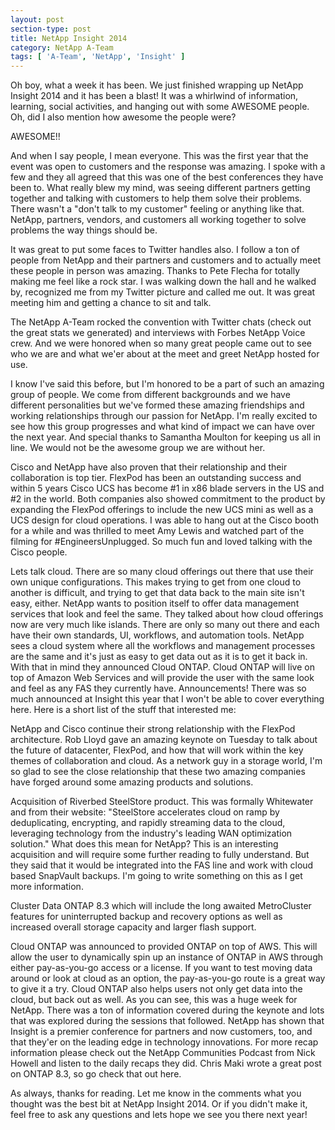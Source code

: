 ```yaml
---
layout: post
section-type: post
title: NetApp Insight 2014
category: NetApp A-Team
tags: [ 'A-Team', 'NetApp', 'Insight' ]
---
```


Oh boy, what a week it has been. We just finished wrapping up NetApp Insight 2014 and it has been a blast! It was a whirlwind of information, learning, social activities, and hanging out with some AWESOME people. Oh, did I also mention how awesome the people were?

AWESOME!!

And when I say people, I mean everyone. This was the first year that the event was open to customers and the response was amazing. I spoke with a few and they all agreed that this was one of the best conferences they have been to. What really blew my mind, was seeing different partners getting together and talking with customers to help them solve their problems. There wasn't a "don't talk to my customer" feeling or anything like that. NetApp, partners, vendors, and customers all working together to solve problems the way things should be.

It was great to put some faces to Twitter handles also. I follow a ton of people from NetApp and their partners and customers and to actually meet these people in person was amazing. Thanks to Pete Flecha for totally making me feel like a rock star. I was walking down the hall and he walked by, recognized me from my Twitter picture and called me out. It was great meeting him and getting a chance to sit and talk.

The NetApp A-Team rocked the convention with Twitter chats (check out the great stats we generated) and interviews with Forbes NetApp Voice crew. And we were honored when so many great people came out to see who we are and what we'er about at the meet and greet NetApp hosted for use.

I know I've said this before, but I'm honored to be a part of such an amazing group of people. We come from different backgrounds and we have different personalities but we've formed these amazing friendships and working relationships through our passion for NetApp. I'm really excited to see how this group progresses and what kind of impact we can have over the next year. And special thanks to Samantha Moulton for keeping us all in line. We would not be the awesome group we are without her.

Cisco and NetApp have also proven that their relationship and their collaboration is top tier. FlexPod has been an outstanding success and within 5 years Cisco UCS has become #1 in x86 blade servers in the US and #2 in the world. Both companies also showed commitment to the product by expanding the FlexPod offerings to include the new UCS mini as well as a UCS design for cloud operations. I was able to hang out at the Cisco booth for a while and was thrilled to meet Amy Lewis and watched part of the filming for #EngineersUnplugged. So much fun and loved talking with the Cisco people.

Lets talk cloud. There are so many cloud offerings out there that use their own unique configurations. This makes trying to get from one cloud to another is difficult, and trying to get that data back to the main site isn't easy, either. NetApp wants to position itself to offer data management services that look and feel the same. They talked about how cloud offerings now are very much like islands. There are only so many out there and each have their own standards, UI, workflows, and automation tools. NetApp sees a cloud system where all the workflows and management processes are the same and it's just as easy to get data out as it is to get it back in. With that in mind they announced Cloud ONTAP. Cloud ONTAP will live on top of Amazon Web Services and will provide the user with the same look and feel as any FAS they currently have.
Announcements!
There was so much announced at Insight this year that I won't be able to cover everything here. Here is a short list of the stuff that interested me:

NetApp and Cisco continue their strong relationship with the FlexPod architecture. Rob Lloyd gave an amazing keynote on Tuesday to talk about the future of datacenter, FlexPod, and how that will work within the key themes of collaboration and cloud. As a network guy in a storage world, I'm so glad to see the close relationship that these two amazing companies have forged around some amazing products and solutions.

Acquisition of Riverbed SteelStore product. This was formally Whitewater and from their website: "SteelStore accelerates cloud on ramp by deduplicating, encrypting, and rapidly streaming data to the cloud, leveraging technology from the industry's leading WAN optimization solution." What does this mean for NetApp? This is an interesting acquisition and will require some further reading to fully understand. But they said that it would be integrated into the FAS line and work with cloud based SnapVault backups. I'm going to write something on this as I get more information.

Cluster Data ONTAP 8.3 which will include the long awaited MetroCluster features for uninterrupted backup and recovery options as well as increased overall storage capacity and larger flash support.

Cloud ONTAP was announced to provided ONTAP on top of AWS. This will allow the user to dynamically spin up an instance of ONTAP in AWS through either pay-as-you-go access or a license. If you want to test moving data around or look at cloud as an option, the pay-as-you-go route is a great way to give it a try. Cloud ONTAP also helps users not only get data into the cloud, but back out as well.
As you can see, this was a huge week for NetApp. There was a ton of information covered during the keynote and lots that was explored during the sessions that followed. NetApp has shown that Insight is a premier conference for partners and now customers, too, and that they'er on the leading edge in technology innovations. For more recap information please check out the NetApp Communities Podcast from Nick Howell and listen to the daily recaps they did. Chris Maki wrote a great post on ONTAP 8.3, so go check that out here.

As always, thanks for reading. Let me know in the comments what you thought was the best bit at NetApp Insight 2014. Or if you didn't make it, feel free to ask any questions and lets hope we see you there next year!
